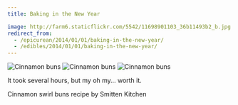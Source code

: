 ```yaml
---
title: Baking in the New Year

image: http://farm6.staticflickr.com/5542/11698901103_36b11493b2_b.jpg
redirect_from:
  - /epicurean/2014/01/01/baking-in-the-new-year/
  - /edibles/2014/01/01/baking-in-the-new-year/
---
```


<div class="photos">
<img src="http://farm6.staticflickr.com/5542/11698901103_36b11493b2_b.jpg" alt="Cinnamon buns">
<img src="http://farm4.staticflickr.com/3801/11699039284_3d7e23fe5b_b.jpg" class="img-half" alt="Cinnamon buns"> <img src="http://farm4.staticflickr.com/3681/11699421976_cffeb2eab1_b.jpg" class="img-half" alt="Cinnamon buns">
</div>

It took several hours, but my oh my&hellip; worth it.

Cinnamon swirl buns recipe by Smitten Kitchen
